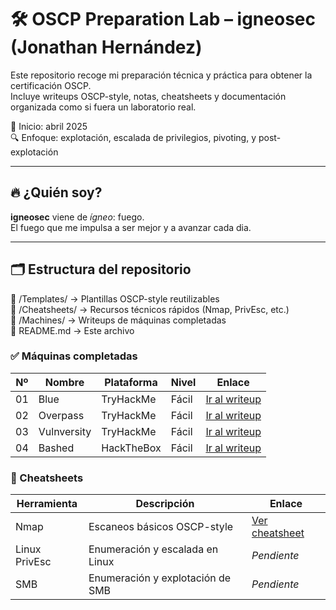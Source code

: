 # 🛠️ OSCP Preparation Lab – igneosec (Jonathan Hernández)

Este repositorio recoge mi preparación técnica y práctica para obtener la certificación OSCP.  
Incluye writeups OSCP-style, notas, cheatsheets y documentación organizada como si fuera un laboratorio real.

📅 Inicio: abril 2025  
🔍 Enfoque: explotación, escalada de privilegios, pivoting, y post-explotación 

---

## 🔥 ¿Quién soy?

**igneosec** viene de *ígneo*: fuego.  
El fuego que me impulsa a ser mejor y a avanzar cada dia.

---

## 🗂️ Estructura del repositorio

📁 /Templates/ → Plantillas OSCP-style reutilizables  
📁 /Cheatsheets/ → Recursos técnicos rápidos (Nmap, PrivEsc, etc.)  
📁 /Machines/ → Writeups de máquinas completadas  
📝 README.md → Este archivo  

### ✅ Máquinas completadas

| Nº | Nombre | Plataforma | Nivel | Enlace           |
|----|--------|------------|-------|------------------|
| 01 | Blue   | TryHackMe  | Fácil | [Ir al writeup](./Machines/01-Blue/README.md) |
| 02 | Overpass | TryHackMe  | Fácil | [Ir al writeup](./Machines/02-Overpass/README.md) |
| 03 | Vulnversity | TryHackMe  | Fácil | [Ir al writeup](./Machines/03-Vulnversity/README.md) |
| 04 | Bashed | HackTheBox  | Fácil | [Ir al writeup](./Machines/04-Bashed/README.md) |




### 🧰 Cheatsheets

| Herramienta | Descripción                         | Enlace                            |
|-------------|-------------------------------------|-----------------------------------|
| Nmap        | Escaneos básicos OSCP-style         | [Ver cheatsheet](Cheatsheets/Nmap.md)                     |
| Linux PrivEsc | Enumeración y escalada en Linux   | _Pendiente_                       |
| SMB         | Enumeración y explotación de SMB    | _Pendiente_                       |

